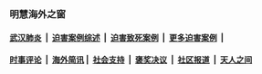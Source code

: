 
### 明慧海外之窗

####  [武汉肺炎](indexes/365.md?t=06102001) &nbsp;|&nbsp;  [迫害案例综述](indexes/328.md?t=06102001) &nbsp;|&nbsp; [迫害致死案例](indexes/277.md?t=06102001)  &nbsp;|&nbsp; [更多迫害案例](indexes/81.md?t=06102001)  &nbsp;|&nbsp; 
####  [时事评论](indexes/19.md?t=06102001) &nbsp;|&nbsp; [海外简讯](indexes/245.md?t=06102001)&nbsp;|&nbsp;  [社会支持](indexes/140.md?t=06102001) &nbsp;|&nbsp; [褒奖决议](indexes/282.md?t=06102001) &nbsp;|&nbsp; [社区报道](indexes/91.md?t=06102001)  &nbsp;|&nbsp; [天人之间](indexes/78.md?t=06102001) 


